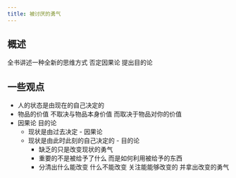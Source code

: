 ```yaml
---
title: 被讨厌的勇气
---
```


## 概述

全书讲述一种全新的思维方式 否定因果论 提出目的论

## 一些观点

- 人的状态是由现在的自己决定的
- 物品的价值 不取决与物品本身价值 而取决于物品对你的价值
- 因果论 目的论
  - 现状是由过去决定 - 因果论
  - 现状是由此时此刻的自己决定的 - 目的论
    - 缺乏的只是改变现状的勇气
    - 重要的不是被给予了什么 而是如何利用被给予的东西
    - 分清出什么能改变 什么不能改变 关注能能够改变的 并拿出改变的勇气
